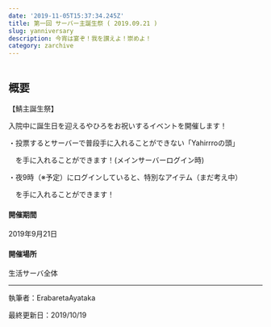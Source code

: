 ```yaml
---
date: '2019-11-05T15:37:34.245Z'
title: 第一回 サーバー主誕生祭 ( 2019.09.21 )
slug: yanniversary
description: 今宵は宴ぞ！我を讃えよ！崇めよ！
category: zarchive
---
```

![]()

## 概要

【鯖主誕生祭】

入院中に誕生日を迎えるやひろをお祝いするイベントを開催します！

・投票するとサーバーで普段手に入れることができない「Yahirrroの頭」

　を手に入れることができます！(メインサーバーログイン時)

・夜9時（※予定）にログインしていると、特別なアイテム（まだ考え中）

　を手に入れることができます！

#### 開催期間

 2019年9月21日

#### 開催場所

 生活サーバ全体

- - -

執筆者：ErabaretaAyataka

最終更新日：2019/10/19
